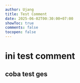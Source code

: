 ```yaml
---
author: Ujang
title: Test Comment
date: 2025-06-02T00:30:00+07:00
showToc: true
comments: false
tocopen: false
---
```

# ini test comment

## coba test ges